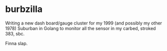 # burbzilla

Writing a new dash board/gauge cluster for my 1999 (and possibly my other 1978) Suburban in Golang to monitor all the sensor in my carbed, stroked 383, sbc.

Finna slap.
